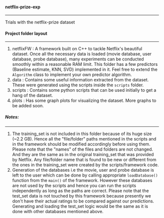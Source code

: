 #### netflix-prize-exp
----------------------
Trials with the netflix-prize dataset

#### Project folder layout
--------------------------
1. netflixFW : A framework built on C++ to tackle Netflix's beautiful dataset. Once all the necessary data is loaded (movie database, user database, probe database), many experiments can be conducted smoothly within a reasonable RAM limit. This folder has a few predictors (Baseline estimate, KNN, SVD) implemented in it. Feel free to extend the `Algorithm` class to implement your own predictor algorithm.
2. data : Contains some useful information extracted from the dataset. These were generated using the scripts inside the `scripts` folder.
3. scripts : Contains some python scripts that can be used initially to get a hang of the dataset.
4. plots : Has some graph plots for visualizing the dataset. More graphs to be added soon.

##### Notes:
----------
1. The training\_set is not included in this folder because of its huge size (~2.2 GB). Hence all the "file/folder" paths mentioned in the scripts and in the framework should be modified accordingly before using them. Please note that the "names" of the files and folders are not changed. And they are the same as in the original training\_set that was provided by Netflix. Any file/folder name that is found to be new or different from the ones in the training\_set were created by the scripts/framework code.
2. Generation of the databases i.e the movie, user and probe database is left to the user which can be done by calling appropriate `loadDatabase()` function from the  `main()` of the framework. However these databases are not used by the scripts and hence you can run the scripts independently as long as the paths are correct. Please note that the test\_set data is not touched by this framework because presently we don't have their actual ratings to be compared against our predictions. Generating and loading the test\_set logic would be the same as it is done with other databases mentioned above.


